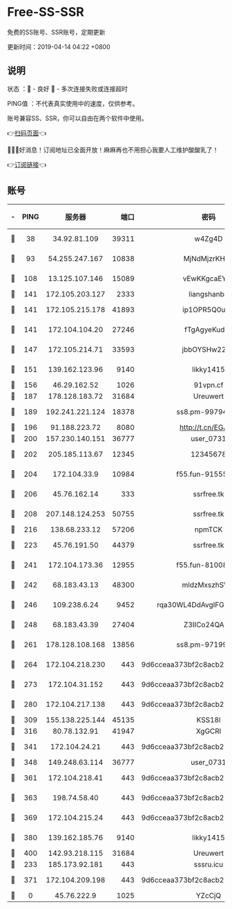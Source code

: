 # Free-SS-SSR

免费的SS账号、SSR账号，定期更新

更新时间：2019-04-14 04:22 +0800

## 说明

状态     ：🙂 - 良好 🙁 - 多次连接失败或连接超时

PING值   ：不代表真实使用中的速度，仅供参考。

账号兼容SS、SSR，你可以自由在两个软件中使用。

👉[扫码页面](https://liesauer.github.io/Free-SS-SSR/)👈

🎉🎉🎉好消息！订阅地址已全面开放！麻麻再也不用担心我要人工维护酸酸乳了！

👉[订阅链接](https://www.liesauer.net/yogurt/subscribe?ACCESS_TOKEN=DAYxR3mMaZAsaqUb)👈

## 账号

|-|PING|服务器|端口|密码|加密方式|区域|
|:----:|:----:|:-----:|-----:|:----:|:----:|:----:|
|🙂|38|34.92.81.109|39311|w4Zg4D|chacha20-ietf|US|
|🙂|93|54.255.247.167|10838|MjNdMjzrKHKL|aes-256-cfb|SG|
|🙂|108|13.125.107.146|15089|vEwKKgcaEYuy|aes-256-cfb|KR|
|🙂|141|172.105.203.127|2333|liangshanbo|chacha20|JP|
|🙂|141|172.105.215.178|41893|ip1OPR5Q0uNu|aes-256-cfb|JP|
|🙂|141|172.104.104.20|27246|fTgAgyeKudhk|aes-256-cfb|JP|
|🙂|147|172.105.214.71|33593|jbbOYSHw2276|aes-256-cfb|JP|
|🙂|151|139.162.123.96|9140|likky1415|aes-256-cfb|JP|
|🙂|156|46.29.162.52|1026|91vpn.cf|rc4-md5|RU|
|🙂|187|178.128.183.72|31684|Ureuwert|chacha20|US|
|🙂|189|192.241.221.124|18378|ss8.pm-99794211|aes-256-cfb|US|
|🙂|196|91.188.223.72|8080|http://t.cn/EGJIyrl|rc4-md5|RU|
|🙂|200|157.230.140.151|36777|user_0731|chacha20|US|
|🙂|202|205.185.113.67|12345|12345678|aes-256-cfb|US|
|🙂|204|172.104.33.9|10984|f55.fun-91555287|aes-256-cfb|SG|
|🙂|206|45.76.162.14|333|ssrfree.tk|aes-256-cfb|SG|
|🙂|208|207.148.124.253|50755|ssrfree.tk|aes-256-cfb|SG|
|🙂|216|138.68.233.12|57206|npmTCK|rc4-md5|US|
|🙂|223|45.76.191.50|44379|ssrfree.tk|aes-256-cfb|SG|
|🙂|241|172.104.173.36|12955|f55.fun-81008774|aes-256-cfb|SG|
|🙂|242|68.183.43.13|48300|mldzMxszhSW8|aes-256-cfb|GB|
|🙂|246|109.238.6.24|9452|rqa30WL4DdAvgIFG6Fs3znzTa|aes-256-cfb|FR|
|🙂|248|68.183.43.39|27404|Z3IICo24QAHu|aes-256-cfb|GB|
|🙂|261|178.128.108.168|13856|ss8.pm-97199813|aes-256-cfb|SG|
|🙂|264|172.104.218.230|443|9d6cceaa373bf2c8acb22e60b6a58be6|aes-256-cfb|US|
|🙂|273|172.104.31.152|443|9d6cceaa373bf2c8acb22e60b6a58be6|aes-256-cfb|US|
|🙂|280|172.104.217.138|443|9d6cceaa373bf2c8acb22e60b6a58be6|aes-256-cfb|US|
|🙂|309|155.138.225.144|45135|KSS18l|rc4-md5|US|
|🙂|316|80.78.132.91|41947|XgGCRl|rc4-md5|DE|
|🙂|341|172.104.24.21|443|9d6cceaa373bf2c8acb22e60b6a58be6|aes-256-cfb|US|
|🙂|348|149.248.63.114|36777|user_0731|chacha20|CA|
|🙂|361|172.104.218.41|443|9d6cceaa373bf2c8acb22e60b6a58be6|aes-256-cfb|US|
|🙂|363|198.74.58.40|443|9d6cceaa373bf2c8acb22e60b6a58be6|aes-256-cfb|US|
|🙂|369|172.104.215.24|443|9d6cceaa373bf2c8acb22e60b6a58be6|aes-256-cfb|US|
|🙂|380|139.162.185.76|9140|likky1415|aes-256-cfb|DE|
|🙂|400|142.93.218.115|31684|Ureuwert|chacha20|IN|
|🙂|233|185.173.92.181|443|sssru.icu|rc4-md5|RU|
|🙂|371|172.104.209.198|443|9d6cceaa373bf2c8acb22e60b6a58be6|aes-256-cfb|US|
|🙁|0|45.76.222.9|1025|YZcCjQ|rc4-md5|JP|
